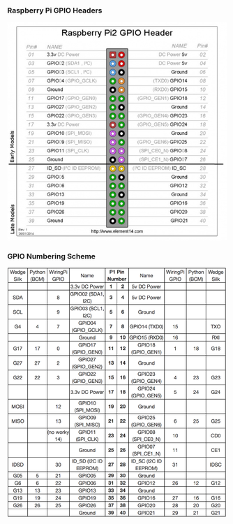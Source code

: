 ### Raspberry Pi GPIO Headers

![](https://github.com/nebbles/de2-gizmo-sound/blob/master/documentation/rpi_GPIOheader.jpg)

### GPIO Numbering Scheme

![](https://github.com/nebbles/de2-gizmo-sound/blob/master/documentation/rpi_headerNumbers.png)
